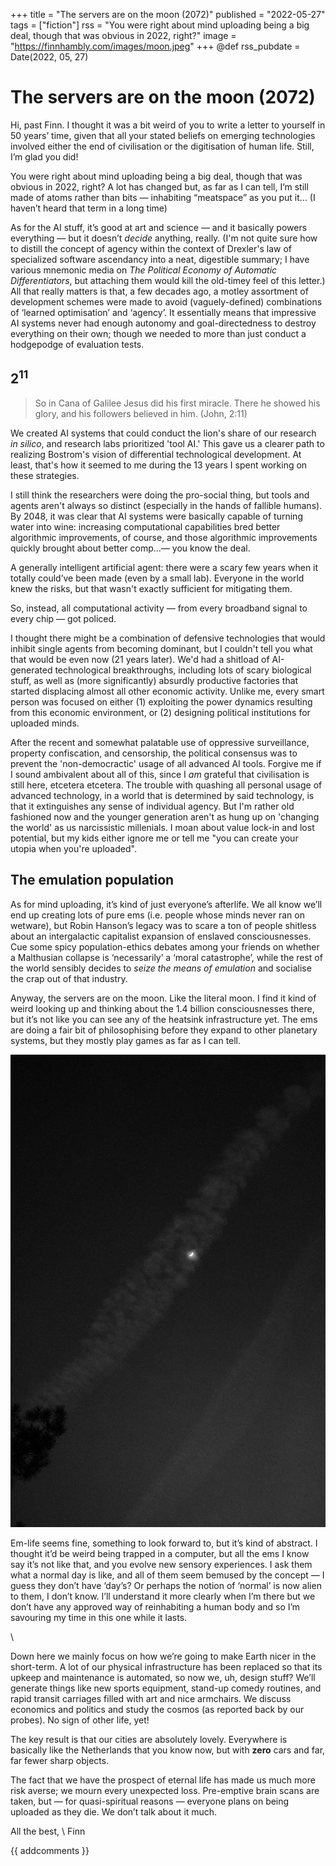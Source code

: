 +++
title = "The servers are on the moon (2072)"
published = "2022-05-27"
tags = ["fiction"]
rss = "You were right about mind uploading being a big deal, though that was obvious in 2022, right?"
image = "https://finnhambly.com/images/moon.jpeg"
+++
@def rss_pubdate = Date(2022, 05, 27)

# The servers are on the moon (2072)
Hi, past Finn. I thought it was a bit weird of you to write a letter to yourself in 50 years’ time, given that all your stated beliefs on emerging technologies involved either the end of civilisation or the digitisation of human life. Still, I’m glad you did! 

You were right about mind uploading being a big deal, though that was obvious in 2022, right? A lot has changed but, as far as I can tell, I’m still made of atoms rather than bits — inhabiting “meatspace” as you put it… (I haven’t heard that term in a long time)

As for the AI stuff, it’s good at art and science — and it basically powers everything — but it doesn’t *decide* anything, really. (I'm not quite sure how to distill the concept of agency within the context of Drexler's law of specialized software ascendancy into a neat, digestible summary; I have various mnemonic media on *The Political Economy of Automatic Differentiators*, but attaching them would kill the old-timey feel of this letter.) All that really matters is that, a few decades ago, a motley assortment of development schemes were made to avoid (vaguely-defined) combinations of ‘learned optimisation’ and ‘agency’. It essentially means that impressive AI systems never had enough autonomy and goal-directedness to destroy everything on their own; though we needed to more than just conduct a hodgepodge of evaluation tests.

## $2^{11}$

> So in Cana of Galilee Jesus did his first miracle. There he showed his glory, and his followers believed in him. (John, 2:11)

 We created AI systems that could conduct the lion's share of our research *in silico*, and research labs prioritized 'tool AI.' This gave us a clearer path to realizing Bostrom's vision of differential technological development. At least, that's how it seemed to me during the 13 years I spent working on these strategies.

I still think the researchers were doing the pro-social thing, but tools and agents aren't always so distinct (especially in the hands of fallible humans). By 2048, it was clear that AI systems were basically capable of turning water into wine: increasing computational capabilities bred better algorithmic improvements, of course, and those algorithmic improvements quickly brought about better comp…— you know the deal.

A generally intelligent artificial agent: there were a scary few years when it totally could’ve been made (even by a small lab). Everyone in the world knew the risks, but that wasn't exactly sufficient for mitigating them.

So, instead, all computational activity — from every broadband signal to every chip — got policed.

I thought there might be a combination of defensive technologies that would inhibit single agents from becoming dominant, but I couldn't tell you what that would be even now (21 years later). We'd had a shitload of AI-generated technological breakthroughs, including lots of scary biological stuff, as well as (more significantly) absurdly productive factories that started displacing almost all other economic activity. Unlike me, every smart person was focused on either (1) exploiting the power dynamics resulting from this economic environment, or (2) designing political institutions for uploaded minds.

After the recent and somewhat palatable use of oppressive surveillance, property confiscation, and censorship, the political consensus was to prevent the 'non-democractic' usage of all advanced AI tools. Forgive me if I sound ambivalent about all of this, since I *am* grateful that civilisation is still here, etcetera etcetera. The trouble with quashing all personal usage of advanced technology, in a world that is determined by said technology, is that it extinguishes any sense of individual agency. But I'm rather old fashioned now and the younger generation aren't as hung up on 'changing the world' as us narcissistic millenials. I moan about value lock-in and lost potential, but my kids either ignore me or tell me "you can create your utopia when you're uploaded".

## The emulation population
As for mind uploading, it’s kind of just everyone’s afterlife. We all know we’ll end up creating lots of pure ems (i.e. people whose minds never ran on wetware), but Robin Hanson’s legacy was to scare a ton of people shitless about an intergalactic capitalist expansion of enslaved consciousnesses. Cue some spicy population-ethics debates among your friends on whether a Malthusian collapse is ‘necessarily’ a ‘moral catastrophe’, while the rest of the world sensibly decides to *seize the means of emulation* and socialise the crap out of that industry.

Anyway, the servers are on the moon. Like the literal moon. I find it kind of weird looking up and thinking about the 1.4 billion consciousnesses there, but it’s not like you can see any of the heatsink infrastructure yet. The ems are doing a fair bit of philosophising before they expand to other planetary systems, but they mostly play games as far as I can tell.

![](/images/moon.jpeg)

Em-life seems fine, something to look forward to, but it’s kind of abstract. I thought it’d be weird being trapped in a computer, but all the ems I know say it’s not like that, and you evolve new sensory experiences. I ask them what a normal day is like, and all of them seem bemused by the concept — I guess they don’t have ‘day’s? Or perhaps the notion of ‘normal’ is now alien to them, I don’t know. I’ll understand it more clearly when I’m there but we don’t have any approved way of reinhabiting a human body and so I’m savouring my time in this one while it lasts.

\\


Down here we mainly focus on how we’re going to make Earth nicer in the short-term. A lot of our physical infrastructure has been replaced so that its upkeep and maintenance is automated, so now we, uh, design stuff? We’ll generate things like new sports equipment, stand-up comedy routines, and rapid transit carriages filled with art and nice armchairs. We discuss economics and politics and study the cosmos (as reported back by our probes). No sign of other life, yet!

The key result is that our cities are absolutely lovely. Everywhere is basically like the Netherlands that you know now, but with **zero** cars and far, far fewer sharp objects. 

The fact that we have the prospect of eternal life has made us much more risk averse; we mourn every unexpected loss. Pre-emptive brain scans are taken, but — for quasi-spiritual reasons — everyone plans on being uploaded as they die. We don’t talk about it much.


All the best,
\\
Finn


{{ addcomments }}
